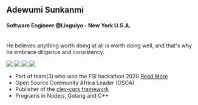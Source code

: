 ## Adewumi Sunkanmi
  
  #### Software Engineer @Linguiyo - New York U.S.A.
  <br/>
  He believes anything worth doing at all is worth doing well, and that's why he embrace diligence and consistency.
  <p>
<a href="https://github.com/Gifted-s" target="_blank">
  <img src="https://img.shields.io/badge/website-%23E34F26.svg?&style=for-the-badge" />
</a> 

<a href="https://twitter.com/ADEWUMISUNKANM00" target="_blank">
  <img src="https://img.shields.io/badge/twitter-%231DA1F2.svg?&style=for-the-badge&logo=twitter&logoColor=white" />
</a> 

<a href="https://www.linkedin.com/in/adewumi-sunkanmi-ab975817a/" target="_blank">
  <img src="https://img.shields.io/badge/linkedin-%230077B5.svg?&style=for-the-badge&logo=linkedin&logoColor=white" />
</a> 

<a href="https://medium.com/@ryan.dsilva" target="_blank">
  <img src="https://img.shields.io/badge/medium-%2312100E.svg?&style=for-the-badge&logo=medium&logoColor=white" />
</a>
</p>

- Part of team(3) who won the FSI hackathon 2020 [Read More](https://www.efina.org.ng/media-room/team-inclusion-wins-efinas-fintech4wd-hackathon)
- Open Source Community Africa Leader (OSCA)
- Publisher of the [clev-cqrs framework](https://www.npmjs.com/package/clev-cqrs)
- Programs in Nodejs, Golang and C++ 





